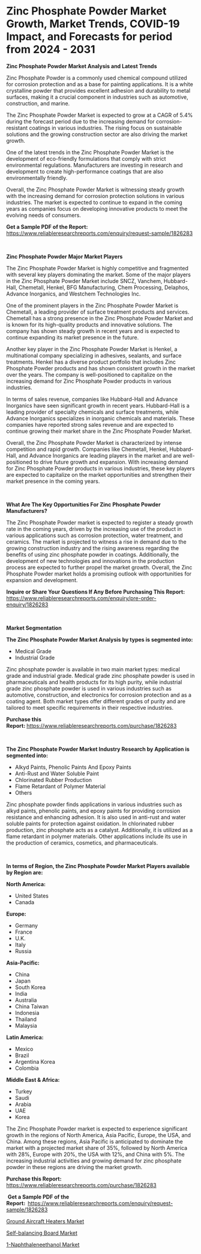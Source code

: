 <p><h1>Zinc Phosphate Powder Market Growth, Market Trends, COVID-19 Impact, and Forecasts for period from 2024 - 2031</h1></p><p><strong>Zinc Phosphate Powder Market Analysis and Latest Trends</strong></p>
<p><p>Zinc Phosphate Powder is a commonly used chemical compound utilized for corrosion protection and as a base for painting applications. It is a white crystalline powder that provides excellent adhesion and durability to metal surfaces, making it a crucial component in industries such as automotive, construction, and marine.</p><p>The Zinc Phosphate Powder Market is expected to grow at a CAGR of 5.4% during the forecast period due to the increasing demand for corrosion-resistant coatings in various industries. The rising focus on sustainable solutions and the growing construction sector are also driving the market growth.</p><p>One of the latest trends in the Zinc Phosphate Powder Market is the development of eco-friendly formulations that comply with strict environmental regulations. Manufacturers are investing in research and development to create high-performance coatings that are also environmentally friendly.</p><p>Overall, the Zinc Phosphate Powder Market is witnessing steady growth with the increasing demand for corrosion protection solutions in various industries. The market is expected to continue to expand in the coming years as companies focus on developing innovative products to meet the evolving needs of consumers.</p></p>
<p><strong>Get a Sample PDF of the Report:&nbsp;</strong> <a href="https://www.reliableresearchreports.com/enquiry/request-sample/1826283">https://www.reliableresearchreports.com/enquiry/request-sample/1826283</a></p>
<p>&nbsp;</p>
<p><strong>Zinc Phosphate Powder Major Market Players</strong></p>
<p><p>The Zinc Phosphate Powder Market is highly competitive and fragmented with several key players dominating the market. Some of the major players in the Zinc Phosphate Powder Market include SNCZ, Vanchem, Hubbard-Hall, Chemetall, Henkel, BFG Manufacturing, Chem Processing, Delaphos, Advance Inorganics, and Westchem Technologies Inc.</p><p>One of the prominent players in the Zinc Phosphate Powder Market is Chemetall, a leading provider of surface treatment products and services. Chemetall has a strong presence in the Zinc Phosphate Powder Market and is known for its high-quality products and innovative solutions. The company has shown steady growth in recent years and is expected to continue expanding its market presence in the future.</p><p>Another key player in the Zinc Phosphate Powder Market is Henkel, a multinational company specializing in adhesives, sealants, and surface treatments. Henkel has a diverse product portfolio that includes Zinc Phosphate Powder products and has shown consistent growth in the market over the years. The company is well-positioned to capitalize on the increasing demand for Zinc Phosphate Powder products in various industries.</p><p>In terms of sales revenue, companies like Hubbard-Hall and Advance Inorganics have seen significant growth in recent years. Hubbard-Hall is a leading provider of specialty chemicals and surface treatments, while Advance Inorganics specializes in inorganic chemicals and materials. These companies have reported strong sales revenue and are expected to continue growing their market share in the Zinc Phosphate Powder Market.</p><p>Overall, the Zinc Phosphate Powder Market is characterized by intense competition and rapid growth. Companies like Chemetall, Henkel, Hubbard-Hall, and Advance Inorganics are leading players in the market and are well-positioned to drive future growth and expansion. With increasing demand for Zinc Phosphate Powder products in various industries, these key players are expected to capitalize on the market opportunities and strengthen their market presence in the coming years.</p></p>
<p>&nbsp;</p>
<p><strong>What Are The Key Opportunities For Zinc Phosphate Powder Manufacturers?</strong></p>
<p><p>The Zinc Phosphate Powder market is expected to register a steady growth rate in the coming years, driven by the increasing use of the product in various applications such as corrosion protection, water treatment, and ceramics. The market is projected to witness a rise in demand due to the growing construction industry and the rising awareness regarding the benefits of using zinc phosphate powder in coatings. Additionally, the development of new technologies and innovations in the production process are expected to further propel the market growth. Overall, the Zinc Phosphate Powder market holds a promising outlook with opportunities for expansion and development.</p></p>
<p><strong>Inquire or Share Your Questions If Any Before Purchasing This Report:</strong> <a href="https://www.reliableresearchreports.com/enquiry/pre-order-enquiry/1826283">https://www.reliableresearchreports.com/enquiry/pre-order-enquiry/1826283</a></p>
<p>&nbsp;</p>
<p><strong>Market Segmentation</strong></p>
<p><strong>The Zinc Phosphate Powder Market Analysis by types is segmented into:</strong></p>
<p><ul><li>Medical Grade</li><li>Industrial Grade</li></ul></p>
<p><p>Zinc phosphate powder is available in two main market types: medical grade and industrial grade. Medical grade zinc phosphate powder is used in pharmaceuticals and health products for its high purity, while industrial grade zinc phosphate powder is used in various industries such as automotive, construction, and electronics for corrosion protection and as a coating agent. Both market types offer different grades of purity and are tailored to meet specific requirements in their respective industries.</p></p>
<p><strong>Purchase this Report:&nbsp;</strong><a href="https://www.reliableresearchreports.com/purchase/1826283">https://www.reliableresearchreports.com/purchase/1826283</a></p>
<p>&nbsp;</p>
<p><strong>The Zinc Phosphate Powder Market Industry Research by Application is segmented into:</strong></p>
<p><ul><li>Alkyd Paints, Phenolic Paints And Epoxy Paints</li><li>Anti-Rust and Water Soluble Paint</li><li>Chlorinated Rubber Production</li><li>Flame Retardant of Polymer Material</li><li>Others</li></ul></p>
<p><p>Zinc phosphate powder finds applications in various industries such as alkyd paints, phenolic paints, and epoxy paints for providing corrosion resistance and enhancing adhesion. It is also used in anti-rust and water soluble paints for protection against oxidation. In chlorinated rubber production, zinc phosphate acts as a catalyst. Additionally, it is utilized as a flame retardant in polymer materials. Other applications include its use in the production of ceramics, cosmetics, and pharmaceuticals.</p></p>
<p>&nbsp;</p>
<p><strong>In terms of Region, the Zinc Phosphate Powder Market Players available by Region are:</strong></p>
<p>
    <p> <strong> North America: </strong>
        <ul>
            <li>United States</li>
            <li>Canada</li>
        </ul>
        </p> 
    <p> <strong> Europe: </strong>
        <ul>
            <li>Germany</li>
            <li>France</li>
            <li>U.K.</li>
            <li>Italy</li>
            <li>Russia</li>
        </ul>
        </p> 
    <p> <strong> Asia-Pacific: </strong>
        <ul>
            <li>China</li>
            <li>Japan</li>
            <li>South Korea</li>
            <li>India</li>
            <li>Australia</li>
            <li>China Taiwan</li>
            <li>Indonesia</li>
            <li>Thailand</li>
            <li>Malaysia</li>
        </ul>
        </p> 
    <p> <strong> Latin America: </strong>
        <ul>
            <li>Mexico</li>
            <li>Brazil</li>
            <li>Argentina Korea</li>
            <li>Colombia</li>
        </ul>
        </p> 
    <p> <strong> Middle East & Africa: </strong>
        <ul>
            <li>Turkey</li>
            <li>Saudi</li>
            <li>Arabia</li>
            <li>UAE</li>
            <li>Korea</li>
        </ul>
    </p>
    </p>
<p><p>The Zinc Phosphate Powder market is expected to experience significant growth in the regions of North America, Asia Pacific, Europe, the USA, and China. Among these regions, Asia Pacific is anticipated to dominate the market with a projected market share of 35%, followed by North America with 28%, Europe with 20%, the USA with 12%, and China with 5%. The increasing industrial activities and growing demand for zinc phosphate powder in these regions are driving the market growth.</p></p>
<p><strong>Purchase this Report: </strong><a href="https://www.reliableresearchreports.com/purchase/1826283">https://www.reliableresearchreports.com/purchase/1826283</a></p>
<p>&nbsp;<strong>Get a Sample PDF of the Report:&nbsp;&nbsp;</strong><a href="https://www.reliableresearchreports.com/enquiry/request-sample/1826283">https://www.reliableresearchreports.com/enquiry/request-sample/1826283</a></p>
<p><strong></strong></p>
<p><p><a href="https://view.publitas.com/reportprime-1/insights-into-ground-aircraft-heaters-market-size-analysing-market-share-trends-and-growth-from-2023-to-2030/">Ground Aircraft Heaters Market</a></p><p><a href="https://view.publitas.com/reportprime-1/self-balancing-board-market-size-focuses-on-market-dynamics-in-depth-analysis-and-future-projections-of-its-market-forecasted-for-period-from-2023-to-2030/">Self-balancing Board Market</a></p><p><a href="https://view.publitas.com/reportprime-1/1-naphthaleneethanol-market-research-report-reveals-the-latest-trends-and-opportunities-of-this-market-for-period-from-2023-2030/">1-Naphthaleneethanol Market</a></p></p>